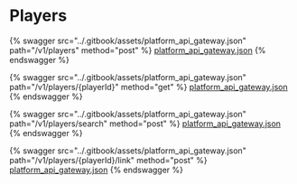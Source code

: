 # Players

{% swagger src="../.gitbook/assets/platform_api_gateway.json" path="/v1/players" method="post" %}
[platform_api_gateway.json](<../.gitbook/assets/platform_api_gateway.json>)
{% endswagger %}

{% swagger src="../.gitbook/assets/platform_api_gateway.json" path="/v1/players/{playerId}" method="get" %}
[platform_api_gateway.json](<../.gitbook/assets/platform_api_gateway.json>)
{% endswagger %}

{% swagger src="../.gitbook/assets/platform_api_gateway.json" path="/v1/players/search" method="post" %}
[platform_api_gateway.json](<../.gitbook/assets/platform_api_gateway.json>)
{% endswagger %}



{% swagger src="../.gitbook/assets/platform_api_gateway.json" path="/v1/players/{playerId}/link" method="post" %}
[platform_api_gateway.json](<../.gitbook/assets/platform_api_gateway.json>)
{% endswagger %}

